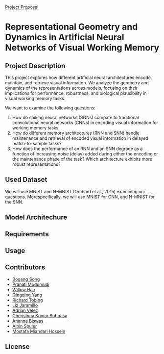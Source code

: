 [Project Proposal](https://docs.google.com/document/d/1pwuYGbVma8OiFHTI-iN2m2P2oGrjt1MlXhvuB7ECuI0/edit?tab=t.0)


# Representational Geometry and Dynamics in Artificial Neural Networks of Visual Working Memory 

## Project Description
This project explores how different artificial neural architectures encode, maintain, and retrieve visual information. We analyze the geometry and dynamics of the representations across models, focusing on their implications for performance, robustness, and biological plausibility in visual working memory tasks.

We want to examine the following questions:
 1. How do spiking neural networks (SNNs) compare to traditional convolutional neural networks (CNNs) in encoding visual information for working memory tasks
 2. How do different memory architectures (RNN and SNN) handle maintenance and retrieval of encoded visual information in delayed match-to-sample tasks?
 3. How does the performance of an RNN and an SNN degrade as a function of increasing noise (delay) added during either the encoding or the maintenance phase of the task? Which architecture exhibits more robust representations?


## Used Dataset

We will use MNIST and N-MNIST (Orchard et al., 2015) examining our questions. Morespecifically, we will use MNIST for CNN, and N-MNIST for the SNN. 


## Model Architechure 


## Requirements 


## Usage 


## Contributors 
- [Bogeng Song](https://github.com/bogeng-song)
- [Pranati Modumudi](https://github.com/pranmod01)
- [Willow Han](https://github.com/hwhan14)
- [Qingqing Yang](https://github.com/Qingqing-Yang-17)
- [Richard Tobing](https://github.com/Koogleblitz)
- [Liz Jaramillo](https://github.com/lizaneth)
- [Adrian Velez](https://github.com/anselmo0v)
- [Cherishma Kumar Subhasa](https://github.com/CherishSu)
- [Ananna Biswas](https://github.com/Anannabiswas)
- [Albin Spuler](https://github.com/ATSpuler)
- [Mostafa Miandari Hossein](https://github.com/Miandari)


## License 






